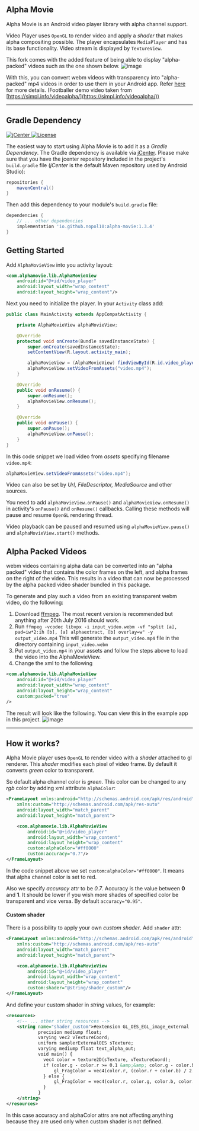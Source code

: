 ## Alpha Movie

Alpha Movie is an Android video player library with alpha channel support.

Video Player uses `OpenGL` to render video and apply a *shader* that makes alpha compositing possible. The player encapsulates `MediaPlayer` and has its base functionality. Video stream is displayed by `TextureView`.

This fork comes with the added feature of being able to display "alpha-packed" videos such as the one shown below.
![image](https://user-images.githubusercontent.com/314281/117477004-0b9e3080-af90-11eb-8f2e-a69ecb1353e9.png)

With this, you can convert webm videos with transparency into "alpha-packed" mp4 videos in order to use them in your Android app. Refer [here](#alpha-packed-videos) for more details.
(Footballer demo video taken from [https://simpl.info/videoalpha/](https://simpl.info/videoalpha/))

---

## Gradle Dependency

[ ![jCenter](https://api.bintray.com/packages/pavelsemak/alpha-movie/alpha-movie/images/download.svg) ](https://bintray.com/pavelsemak/alpha-movie/alpha-movie/_latestVersion)
[![License](https://img.shields.io/badge/license-Apache%202-4EB1BA.svg?style=flat-square)](https://www.apache.org/licenses/LICENSE-2.0.html)

The easiest way to start using Alpha Movie is to add it as a *Gradle Dependency*. The Gradle dependency is available via [jCenter](https://bintray.com/pavelsemak/alpha-movie/alpha-movie/view). Please make sure that you have the jcenter repository included in the project's `build.gradle` file (*jCenter* is the default Maven repository used by Android Studio):

```gradle
repositories {
    mavenCentral()
}
```

Then add this dependency to your module's `build.gradle` file:

```gradle
dependencies {
    // ... other dependencies
    implementation 'io.github.nopol10:alpha-movie:1.3.4'
}
```

## Getting Started

Add `AlphaMovieView` into you activity layout:

```xml
<com.alphamovie.lib.AlphaMovieView
    android:id="@+id/video_player"
    android:layout_width="wrap_content"
    android:layout_height="wrap_content"/>
```

Next you need to initialize the player. In your `Activity` class add:

```java
public class MainActivity extends AppCompatActivity {

    private AlphaMovieView alphaMovieView;

    @Override
    protected void onCreate(Bundle savedInstanceState) {
        super.onCreate(savedInstanceState);
        setContentView(R.layout.activity_main);

        alphaMovieView = (AlphaMovieView) findViewById(R.id.video_player);
        alphaMovieView.setVideoFromAssets("video.mp4");
    }

    @Override
    public void onResume() {
        super.onResume();
        alphaMovieView.onResume();
    }

    @Override
    public void onPause() {
        super.onPause();
        alphaMovieView.onPause();
    }
}
```

In this code snippet we load video from *assets* specifying filename `video.mp4`:

```java
alphaMovieView.setVideoFromAssets("video.mp4");
```

Video can also be set by *Url, FileDescriptor, MediaSource* and other sources.

You need to add `alphaMovieView.onPause()` and `alphaMovieView.onResume()` in activity's `onPause()` and `onResume()` callbacks. Calling these methods will pause and resume `OpenGL` rendering thread.

Video playback can be paused and resumed using `alphaMovieView.pause()` and `alphaMovieView.start()` methods.

## Alpha Packed Videos

webm videos containing alpha data can be converted into an "alpha packed" video that contains the color frames on the left, and alpha frames on the right of the video.
This results in a video that can now be processed by the alpha packed video shader bundled in this package.

To generate and play such a video from an existing transparent webm video, do the following:

1. Download [ffmpeg](https://ffmpeg.org/download.html). The most recent version is recommended but anything after 20th July 2016 should work.
1. Run `ffmpeg -vcodec libvpx -i input_video.webm -vf "split [a], pad=iw*2:ih [b], [a] alphaextract, [b] overlay=w" -y output_video.mp4`
    This will generate the `output_video.mp4` file in the directory containing `input_video.webm`
1. Put `output_video.mp4` in your assets and follow the steps above to load the video into the AlphaMovieView.
1. Change the xml to the following
```xml
<com.alphamovie.lib.AlphaMovieView
    android:id="@+id/video_player"
    android:layout_width="wrap_content"
    android:layout_height="wrap_content"
    custom:packed="true"
/>
```

The result will look like the following. You can view this in the example app in this project.
![image](https://user-images.githubusercontent.com/314281/117478937-57ea7000-af92-11eb-9ade-757eb1bda991.png)

---

## How it works?

Alpha Movie player uses `OpenGL` to render video with a *shader* attached to gl renderer. This *shader* modifies each pixel of video frame. By default it converts *green* color to transparent.

So default alpha channel color is *green*. This color can be changed to any *rgb* color by adding xml attribute `alphaColor`:

```xml
<FrameLayout xmlns:android="http://schemas.android.com/apk/res/android"
    xmlns:custom="http://schemas.android.com/apk/res-auto"
    android:layout_width="match_parent"
    android:layout_height="match_parent">

    <com.alphamovie.lib.AlphaMovieView
        android:id="@+id/video_player"
        android:layout_width="wrap_content"
        android:layout_height="wrap_content"
        custom:alphaColor="#ff0000"
        custom:accuracy="0.7"/>
</FrameLayout>
```
In the code snippet above we set `custom:alphaColor="#ff0000"`. It means that alpha channel color is set to red.

Also we specify *accuracy* attr to be *0.7*. Accuracy is the value between **0** and **1**. It should be lower if you wish more shades of specified color be transparent and vice versa. By default `accuracy="0.95"`. 

#### Custom shader

There is a possibility to apply your own *custom shader*. Add `shader` attr:

```xml
<FrameLayout xmlns:android="http://schemas.android.com/apk/res/android"
    xmlns:custom="http://schemas.android.com/apk/res-auto"
    android:layout_width="match_parent"
    android:layout_height="match_parent">

    <com.alphamovie.lib.AlphaMovieView
        android:id="@+id/video_player"
        android:layout_width="wrap_content"
        android:layout_height="wrap_content"
        custom:shader="@string/shader_custom"/>
</FrameLayout>
```

And define your custom shader in *string* values, for example:

```xml
<resources>
    <!-- ... other string resources -->
    <string name="shader_custom">#extension GL_OES_EGL_image_external : require\n
            precision mediump float;
            varying vec2 vTextureCoord;
            uniform samplerExternalOES sTexture;
            varying mediump float text_alpha_out;
            void main() {
              vec4 color = texture2D(sTexture, vTextureCoord);
              if (color.g - color.r >= 0.1 &amp;&amp; color.g - color.b >= 0.1) {
                  gl_FragColor = vec4(color.r, (color.r + color.b) / 2.0, color.b, 1.0 - color.g);
              } else {
                  gl_FragColor = vec4(color.r, color.g, color.b, color.a);
              }
            }
    </string>
</resources>
```

In this case accuracy and alphaColor attrs are not affecting anything because they are used only when custom shader is not defined.

